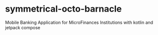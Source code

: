 # symmetrical-octo-barnacle
Mobile Banking Application for MicroFinances Institutions with kotlin and jetpack compose
